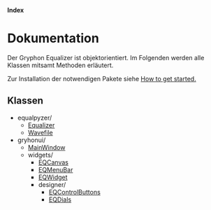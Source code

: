 **Index**

# Dokumentation

Der Gryphon Equalizer ist objektorientiert. Im Folgenden werden alle Klassen mitsamt Methoden erläutert.

Zur Installation der notwendigen Pakete siehe [How to get started.](./usage.md)

## Klassen

- equalpyzer/
    - [Equalizer](./subpackages/equalpyzer/equalizer.md)
    - [Wavefile](./subpackages/equalpyzer/wavefile.md)
- gryhonui/
    - [MainWindow](./subpackages/gryphonui/main_window.md)
    - widgets/
        - [EQCanvas](./subpackages/gryphonui/widgets/eqcanvas.md)
        - [EQMenuBar](./subpackages/gryphonui/widgets/eqmenubar.md)
        - [EQWidget](./subpackages/gryphonui/widgets/eqwidget.md)
        - designer/
            - [EQControlButtons](./subpackages/gryphonui/widgets/designer/eq_contol_buttons.md)
            - [EQDials](./subpackages/gryphonui/widgets/designer/eqdials.md)
